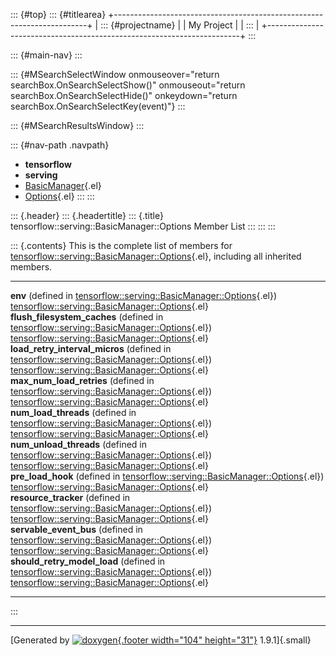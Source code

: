 ::: {#top}
::: {#titlearea}
+-----------------------------------------------------------------------+
| ::: {#projectname}                                                    |
| My Project                                                            |
| :::                                                                   |
+-----------------------------------------------------------------------+
:::

::: {#main-nav}
:::

::: {#MSearchSelectWindow onmouseover="return searchBox.OnSearchSelectShow()" onmouseout="return searchBox.OnSearchSelectHide()" onkeydown="return searchBox.OnSearchSelectKey(event)"}
:::

::: {#MSearchResultsWindow}
:::

::: {#nav-path .navpath}
-   **tensorflow**
-   **serving**
-   [BasicManager](classtensorflow_1_1serving_1_1BasicManager.html){.el}
-   [Options](structtensorflow_1_1serving_1_1BasicManager_1_1Options.html){.el}
:::
:::

::: {.header}
::: {.headertitle}
::: {.title}
tensorflow::serving::BasicManager::Options Member List
:::
:::
:::

::: {.contents}
This is the complete list of members for
[tensorflow::serving::BasicManager::Options](structtensorflow_1_1serving_1_1BasicManager_1_1Options.html){.el},
including all inherited members.

  --------------------------------------------------------------------------------------------------------------------------------------------------------------- ---------------------------------------------------------------------------------------------------------------- --
  **env** (defined in [tensorflow::serving::BasicManager::Options](structtensorflow_1_1serving_1_1BasicManager_1_1Options.html){.el})                             [tensorflow::serving::BasicManager::Options](structtensorflow_1_1serving_1_1BasicManager_1_1Options.html){.el}   
  **flush\_filesystem\_caches** (defined in [tensorflow::serving::BasicManager::Options](structtensorflow_1_1serving_1_1BasicManager_1_1Options.html){.el})       [tensorflow::serving::BasicManager::Options](structtensorflow_1_1serving_1_1BasicManager_1_1Options.html){.el}   
  **load\_retry\_interval\_micros** (defined in [tensorflow::serving::BasicManager::Options](structtensorflow_1_1serving_1_1BasicManager_1_1Options.html){.el})   [tensorflow::serving::BasicManager::Options](structtensorflow_1_1serving_1_1BasicManager_1_1Options.html){.el}   
  **max\_num\_load\_retries** (defined in [tensorflow::serving::BasicManager::Options](structtensorflow_1_1serving_1_1BasicManager_1_1Options.html){.el})         [tensorflow::serving::BasicManager::Options](structtensorflow_1_1serving_1_1BasicManager_1_1Options.html){.el}   
  **num\_load\_threads** (defined in [tensorflow::serving::BasicManager::Options](structtensorflow_1_1serving_1_1BasicManager_1_1Options.html){.el})              [tensorflow::serving::BasicManager::Options](structtensorflow_1_1serving_1_1BasicManager_1_1Options.html){.el}   
  **num\_unload\_threads** (defined in [tensorflow::serving::BasicManager::Options](structtensorflow_1_1serving_1_1BasicManager_1_1Options.html){.el})            [tensorflow::serving::BasicManager::Options](structtensorflow_1_1serving_1_1BasicManager_1_1Options.html){.el}   
  **pre\_load\_hook** (defined in [tensorflow::serving::BasicManager::Options](structtensorflow_1_1serving_1_1BasicManager_1_1Options.html){.el})                 [tensorflow::serving::BasicManager::Options](structtensorflow_1_1serving_1_1BasicManager_1_1Options.html){.el}   
  **resource\_tracker** (defined in [tensorflow::serving::BasicManager::Options](structtensorflow_1_1serving_1_1BasicManager_1_1Options.html){.el})               [tensorflow::serving::BasicManager::Options](structtensorflow_1_1serving_1_1BasicManager_1_1Options.html){.el}   
  **servable\_event\_bus** (defined in [tensorflow::serving::BasicManager::Options](structtensorflow_1_1serving_1_1BasicManager_1_1Options.html){.el})            [tensorflow::serving::BasicManager::Options](structtensorflow_1_1serving_1_1BasicManager_1_1Options.html){.el}   
  **should\_retry\_model\_load** (defined in [tensorflow::serving::BasicManager::Options](structtensorflow_1_1serving_1_1BasicManager_1_1Options.html){.el})      [tensorflow::serving::BasicManager::Options](structtensorflow_1_1serving_1_1BasicManager_1_1Options.html){.el}   
  --------------------------------------------------------------------------------------------------------------------------------------------------------------- ---------------------------------------------------------------------------------------------------------------- --
:::

------------------------------------------------------------------------

[Generated by [![doxygen](doxygen.svg){.footer width="104"
height="31"}](https://www.doxygen.org/index.html) 1.9.1]{.small}
